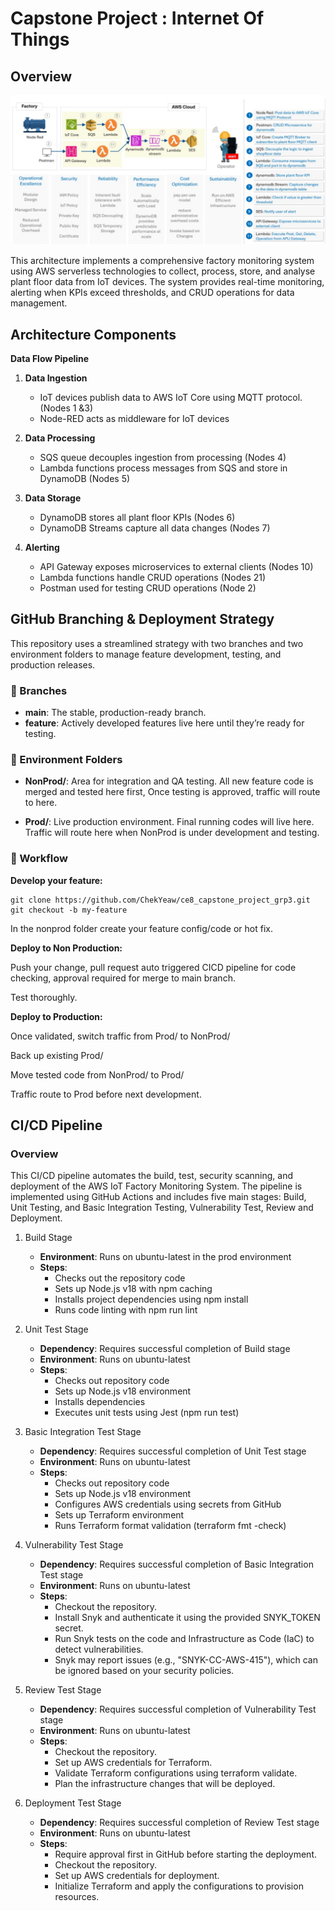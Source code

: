 # Capstone Project : Internet Of Things

## Overview


![Overview picture](overview.jpg)

This architecture implements a comprehensive factory monitoring system using AWS serverless technologies to collect, process, store, and analyse plant floor data from IoT devices. The system provides real-time monitoring, alerting when KPIs exceed thresholds, and CRUD operations for data management.

## Architecture Components

**Data Flow Pipeline**

1. **Data Ingestion**
     - IoT devices publish data to AWS IoT Core using MQTT protocol. 
   (Nodes 1 &3)
   - Node-RED acts as middleware for IoT devices
  
2. **Data Processing**
   - SQS queue decouples ingestion from processing
(Nodes 4)
    - Lambda functions process messages from SQS and store in DynamoDB 
(Nodes 5)

3. **Data Storage**
   - DynamoDB stores all plant floor KPIs 
(Nodes 6)
   - DynamoDB Streams capture all data changes 
(Nodes 7)

4. **Alerting**
   - API Gateway exposes microservices to external clients 
(Nodes 10)
   - Lambda functions handle CRUD operations 
(Nodes 21)
   - Postman used for testing CRUD operations 
(Node 2)

## GitHub Branching & Deployment Strategy

This repository uses a streamlined strategy with two branches and two environment folders to manage feature development, testing, and production releases.

### 🌿 Branches

- **main**: The stable, production-ready branch.
- **feature**: Actively developed features live here until they’re ready for testing.

### 📁 Environment Folders

- **NonProd/**: Area for integration and QA testing. All new feature code is merged and tested here first, Once testing is approved, traffic will route to here.

- **Prod/**: Live production environment. Final running codes will live here. Traffic will route here when NonProd is under development and testing.

### 🔁 Workflow

**Develop your feature:**
```   
git clone https://github.com/ChekYeaw/ce8_capstone_project_grp3.git
git checkout -b my-feature
```

In the nonprod folder create your feature config/code or hot fix.

**Deploy to Non Production:**

Push your change, pull request auto triggered CICD pipeline for code checking, approval required for merge to main branch.

Test thoroughly.

**Deploy to Production:**

Once validated, switch traffic from Prod/ to NonProd/

Back up existing Prod/

Move tested code from NonProd/ to Prod/

Traffic route to Prod before next development.

## CI/CD Pipeline

### Overview

This CI/CD pipeline automates the build, test, security scanning, and deployment of the AWS IoT Factory Monitoring System. The pipeline is implemented using GitHub Actions and includes five main stages: Build, Unit Testing, and Basic Integration Testing, Vulnerability Test, Review and Deployment.

1. Build Stage
   - **Environment**: Runs on ubuntu-latest in the prod environment
   - **Steps**:
       - Checks out the repository code
       - Sets up Node.js v18 with npm caching
       - Installs project dependencies using npm install
       - Runs code linting with npm run lint

2. Unit Test Stage
    - **Dependency**: Requires successful completion of Build stage
    - **Environment**: Runs on ubuntu-latest
    - **Steps**:
      - Checks out repository code
      - Sets up Node.js v18 environment
      - Installs dependencies
      - Executes unit tests using Jest (npm run test)

3. Basic Integration Test Stage
   - **Dependency**: Requires successful completion of Unit Test stage
   - **Environment**: Runs on ubuntu-latest
   - **Steps**:
       - Checks out repository code
       - Sets up Node.js v18 environment
       - Configures AWS credentials using secrets from GitHub
       - Sets up Terraform environment
       - Runs Terraform format validation (terraform fmt -check)
  
4. Vulnerability Test Stage
   - **Dependency**: Requires successful completion of Basic Integration Test stage
   - **Environment**: Runs on ubuntu-latest
   - **Steps**:
      - Checkout the repository.
      - Install Snyk and authenticate it using the provided SNYK_TOKEN secret.
      - Run Snyk tests on the code and Infrastructure as Code (IaC) to detect vulnerabilities.
      - Snyk may report issues (e.g., "SNYK-CC-AWS-415"), which can be ignored based on your security policies.

5. Review Test Stage
    - **Dependency**: Requires successful completion of Vulnerability Test stage
    - **Environment**: Runs on ubuntu-latest
    - **Steps**:
        - Checkout the repository.
        - Set up AWS credentials for Terraform.
        - Validate Terraform configurations using terraform validate.
        - Plan the infrastructure changes that will be deployed.

6. Deployment Test Stage
    - **Dependency**: Requires successful completion of Review Test stage
    - **Environment**: Runs on ubuntu-latest
    - **Steps**:
        - Require approval first in GitHub before starting the deployment.
        - Checkout the repository.
        - Set up AWS credentials for deployment.
        - Initialize Terraform and apply the configurations to provision resources.



